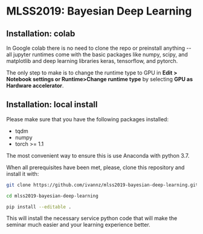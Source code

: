 # MLSS2019: Bayesian Deep Learning

## Installation: colab

In Google colab there is no need to clone the repo or preinstall anything --
all jupyter runtimes come with the basic packages like numpy, scipy, and
matplotlib and deep learning libraries keras, tensorflow, and pytorch.

The only step to make is to change the runtime type to GPU in 
**Edit > Notebook settings or Runtime>Change runtime type** by selecting
**GPU as Hardware accelerator**.


## Installation: local install

Please make sure that you have the following packages installed:
* tqdm
* numpy
* torch >= 1.1

The most convenient way to ensure this is use Anaconda with python 3.7.

When all prerequisites have been met, please, clone this repository and
install it with:

```bash
git clone https://github.com/ivannz/mlss2019-bayesian-deep-learning.git

cd mlss2019-bayesian-deep-learning

pip install --editable .
```

This will install the necessary service python code that will make the seminar
much easier and your learning experience better.
